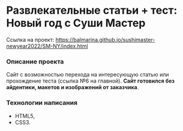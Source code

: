 # Развлекательные статьи + тест: Новый год с Суши Мастер

Ссылка на проект: https://balmarina.github.io/sushimaster-newyear2022/SM-NY/index.html

### Описание проекта
Сайт с возможностью перехода на интересующую статью или прохождение теста (ссылка №6 на главной). **Сайт готовился без айдентики, макетов и изображений от заказчика**.

### Технологии написания
* HTML5,
* CSS3.
